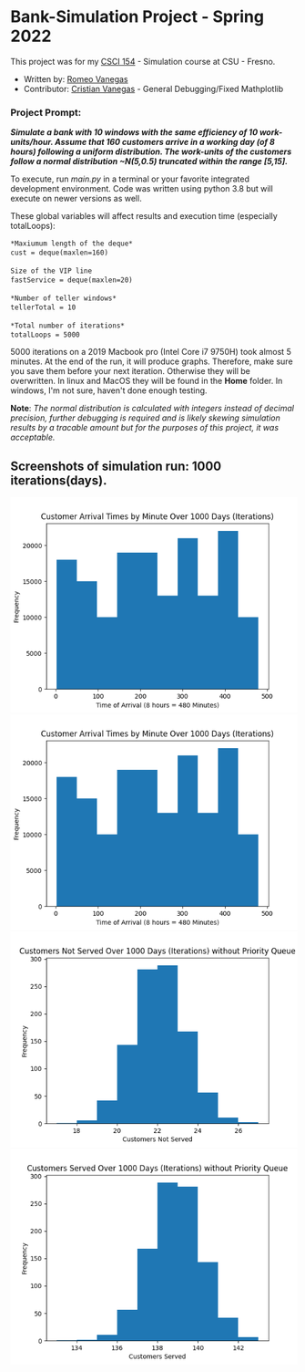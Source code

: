 # Bank-Simulation Project - Spring 2022
This project was for my [CSCI 154](https://www.fresnostate.edu/catalog/courses-by-department/computer-science/#csci154) - Simulation course at CSU - Fresno.

- Written by:
[Romeo Vanegas](https://www.linkedin.com/in/romeovanegas)
- Contributor:
[Cristian Vanegas](https://www.linkedin.com/in/cristianvanegas/) - General Debugging/Fixed Mathplotlib

### Project Prompt:
***Simulate a bank with 10 windows with the same efficiency of 10 work-units/hour. Assume that 160 customers arrive in a working day (of 8 hours) following a uniform distribution. The work-units of the customers follow a normal distribution ~N(5,0.5) truncated within the range [5,15].***

To execute, run *main.py* in a terminal or your favorite integrated development environment. Code was written using python 3.8 but will execute on newer versions as well.

These global variables will affect results and execution time (especially totalLoops):
```
*Maxiumum length of the deque*
cust = deque(maxlen=160)

Size of the VIP line
fastService = deque(maxlen=20)

*Number of teller windows*
tellerTotal = 10

*Total number of iterations*
totalLoops = 5000
```

5000 iterations on a 2019 Macbook pro (Intel Core i7 9750H) took almost 5 minutes. At the end of the run, it will produce graphs. Therefore, make sure you save them before your next iteration. Otherwise they will be overwritten. In linux and MacOS they will be found in the **Home** folder. In windows, I'm not sure, haven't done enough testing. 

**Note**: *The normal distribution is calculated with integers instead of decimal precision, further debugging is required and is likely skewing simulation results by a tracable amount but for the purposes of this project, it was acceptable.*

## Screenshots of simulation run: 1000 iterations(days).
![Customer Arrival Times](https://github.com/romevang/Bank-Simulation/blob/main/Screenshots/1000%20days/Customer%20Arrival%20Times%20by%20Minute%20Over%201000%20Days%20(Iterations).png?raw=true)
![Wait Times](https://github.com/romevang/Bank-Simulation/blob/main/Screenshots/1000%20days/Customer%20Arrival%20Times%20by%20Minute%20Over%201000%20Days%20(Iterations).png?raw=true)
![Customers Not Served](https://github.com/romevang/Bank-Simulation/blob/af22d026c377fde1306b72c469f5422c3af19f54/Screenshots/1000%20days/Customers%20Not%20Served%20Over%201000%20Days%20(Iterations)%20without%20Priority%20Queue.png?raw=true)
![Customers Served](https://github.com/romevang/Bank-Simulation/blob/af22d026c377fde1306b72c469f5422c3af19f54/Screenshots/1000%20days/Customers%20Served%20Over%201000%20Days%20(Iterations)%20without%20Priority%20Queue.png?raw=true)
